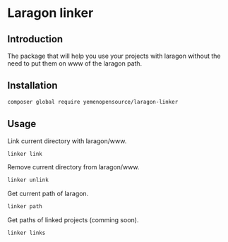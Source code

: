 # Laragon linker

## Introduction

The package that will help you use your projects with laragon without the need to put them on www of the laragon path.

## Installation

```sh
composer global require yemenopensource/laragon-linker
```

## Usage

Link current directory with laragon/www.

```sh
linker link 
```

Remove current directory from laragon/www.

```sh
linker unlink
```

Get current path of laragon.

```sh
linker path
```

Get paths of linked projects (comming soon).

```sh
linker links
```

